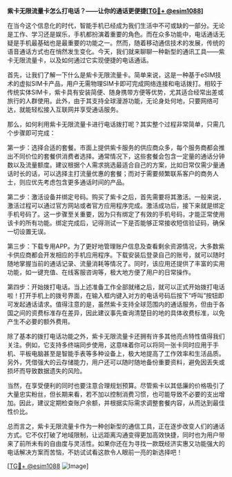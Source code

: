 **紫卡无限流量卡怎么打电话？——让你的通话更便捷[[TG💪+ @esim1088](https://t.me/s/esim1088)]**

在当今这个信息化的时代，智能手机已经成为我们生活中不可或缺的一部分。无论是工作、学习还是娱乐，手机都扮演着重要的角色。而在众多功能中，电话通话无疑是手机最基础也是最重要的功能之一。然而，随着移动通信技术的发展，传统的语音通话方式也在悄然发生变化。今天，我们就来聊聊一种新型的通讯工具——紫卡无限流量卡，以及如何通过它实现便捷的电话通话。

首先，让我们了解一下什么是紫卡无限流量卡。简单来说，这是一种基于eSIM技术的虚拟SIM卡产品，用户无需物理SIM卡即可完成网络连接和电话拨打。相较于传统实体SIM卡，紫卡具有安装简便、随身携带方便等优势，尤其适合经常出差或旅行的人群使用。此外，由于其支持全球漫游功能，无论身处何地，只要网络可达，就能轻松接入互联网并享受通话服务。

那么，如何利用紫卡无限流量卡进行电话拨打呢？其实整个过程非常简单，只需几个步骤即可完成：

第一步：选择合适的套餐。市面上提供紫卡服务的供应商众多，每个服务商都会推出不同价位的套餐供消费者选择。通常情况下，这些套餐会包含一定量的通话分钟数以及流量额度。建议根据个人需求挑选最适合自己的方案，比如日常仅需少量通话时长的话，可以选择主打流量优惠的套餐；而对于需要频繁联系客户的商务人士，则应优先考虑包含更多通话时间的产品。

第二步：激活设备并绑定号码。购买了紫卡之后，首先需要将其激活。一般来说，激活过程可以通过官方网站或者官方应用程序完成。激活成功后，接下来就是绑定手机号码了。这一步骤至关重要，因为只有绑定了有效的手机号码，才能正常使用该卡的所有功能。绑定完成后，记得测试一下是否能够正常接收短信验证码，确保一切设置无误。

第三步：下载专用APP。为了更好地管理账户信息及查看剩余资源情况，大多数紫卡供应商都会开发相应的手机应用程序。下载安装后登录自己的账号，就可以随时随地掌握当前的通话记录、流量消耗等情况了。同时，该应用还提供了丰富的实用功能，如一键充值、在线客服咨询等，极大地方便了用户的日常操作。

第四步：开始拨打电话。当上述准备工作全部就绪之后，就可以正式开始拨打电话啦！打开手机上的拨号界面，在输入框内键入对方的电话号码后按下“呼叫”按钮即可发起通话请求。值得注意的是，虽然紫卡支持全球范围内的通话服务，但由于各国之间的资费标准存在差异，因此建议事先查询清楚目的地的具体收费标准，以免产生不必要的额外费用。

除了基本的拨打电话功能之外，紫卡无限流量卡还拥有许多其他亮点特性值得我们关注。例如，它支持多终端同步使用，这意味着你可以将同一张卡同时应用于手机、平板电脑甚至是智能手表等多种设备上，极大地提高了工作效率和生活品质。另外，凭借强大的云存储能力，用户还可以随时随地备份重要资料，避免因丢失或损坏而导致数据遗失的风险。

当然，在享受便利的同时也要注意合理规划预算。尽管紫卡以其低廉的价格吸引了大量忠实粉丝，但长期来看，若不加以控制消费习惯，也可能导致不必要的支出增加。因此，建议定期检查账户余额，并根据实际需求调整套餐内容，从而达到最佳性价比。

总而言之，紫卡无限流量卡作为一种创新型的通信工具，正在逐步改变人们的通话方式。它不仅打破了地域限制，让远距离沟通变得更加高效快捷，同时也为用户带来了前所未有的自由度与灵活性。如果你还在为寻找一款既经济实惠又功能强大的电话解决方案而苦恼，不妨试试看这款令人眼前一亮的新选择吧！

[[TG💪+ @esim1088](https://t.me/s/esim1088) ![Image](https://i.postimg.cc/4NQfJmqS/Snipaste-2025-05-13-00-14-12.png)]